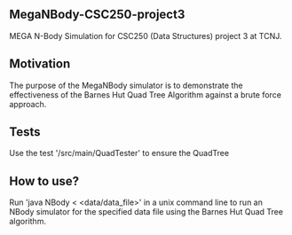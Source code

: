 ## MegaNBody-CSC250-project3
MEGA N-Body Simulation for CSC250 (Data Structures) project 3 at TCNJ.

## Motivation
The purpose of the MegaNBody simulator is to demonstrate the effectiveness of the Barnes Hut Quad Tree Algorithm against a brute force approach.  

## Tests
Use the test '/src/main/QuadTester' to ensure the QuadTree

## How to use?
Run 'java NBody < <data/data_file>' in a unix command line to run an NBody simulator for the specified data file using the Barnes Hut Quad Tree algorithm. 
